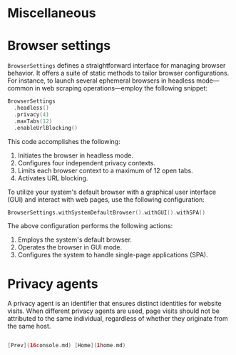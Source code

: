 Miscellaneous
=

Browser settings
==

`BrowserSettings` defines a straightforward interface for managing browser behavior. It offers a suite of static methods to tailor browser configurations.
For instance, to launch several ephemeral browsers in headless mode—common in web scraping operations—employ the following snippet:

```kotlin
BrowserSettings
  .headless()
  .privacy(4)
  .maxTabs(12)
  .enableUrlBlocking()
```

This code accomplishes the following:

1. Initiates the browser in headless mode.
2. Configures four independent privacy contexts.
3. Limits each browser context to a maximum of 12 open tabs.
4. Activates URL blocking.

To utilize your system's default browser with a graphical user interface (GUI) and interact with web pages, use the following configuration:

```kotlin
BrowserSettings.withSystemDefaultBrowser().withGUI().withSPA()
```

The above configuration performs the following actions:

1. Employs the system's default browser.
2. Operates the browser in GUI mode.
3. Configures the system to handle single-page applications (SPA).

Privacy agents
==

A privacy agent is an identifier that ensures distinct identities for website visits. When different privacy agents are used, page visits should not be attributed to the same individual, regardless of whether they originate from the same host.

```kotlin

[Prev](16console.md) [Home](1home.md)
